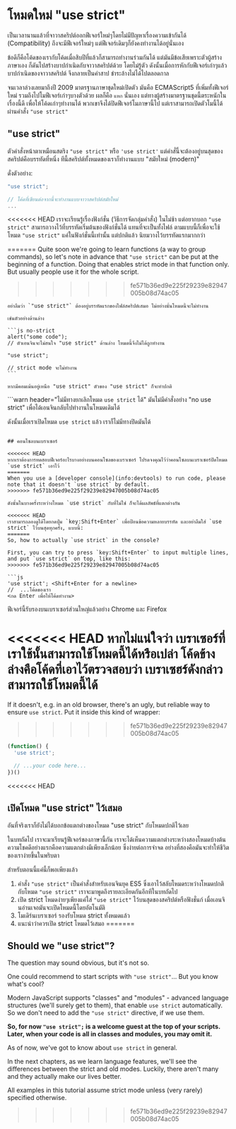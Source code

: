 # โหมดใหม่ "use strict"

เป็นเวลานานแล้วที่จาวาสคริปต์ออกฟีเจอร์ใหม่ๆโดยไม่มีปัญหาเรื่องความเข้ากันได้ (Compatibility) ถึงจะมีฟีเจอร์ใหม่ๆ แต่ฟีเจอร์เดิมๆก็ยังคงทำงานได้อยู่นั่นเอง

ข้อดีก็คือโค้ดของเรากับโค้ดเมื่อสิบปีที่แล้วก็สามารถทำงานร่วมกันได้ แต่มันมีข้อเสียเพราะตัวผู้สร้างภาษาเอง ก็ดันไปสร้างบาปกำเนิดกับจาวาสคริปต์ด้วย โดยไม่รู้ตัว ดังนั้นเมื่อการหักกับฟีเจอร์เก่าๆแล้ว บาปกำเนิดของจาวาสคริปต์ จึงกลายเป็นคำสาป ชำระล้างไม่ได้ไปตลอดกาล

จนเวลาล่วงเลยมาถึงปี 2009 มาตรฐานภาษาชุดใหม่เปิดตัว มันคือ ECMAScript5 ที่เพิ่มทั้งฟีเจอร์ใหม่ รวมถึงไปโมฟีเจอร์เก่าๆบางตัวด้วย ผลก็คือ `แหก` นั่นเอง แต่ทางผู้สร้างมาตรฐานชุดนี้ตระหนักในเรื่องนี้ดี เพื่อให้โค้ดเก่าๆทำงานได้ พวกเขาจึงได้ปิดฟีเจอร์โมภาษานี้ไป แต่เราสามารถเปิดตัวโมนี้ได้ผ่านคำสั่ง `"use strict"`

## "use strict"

ตัวคำสั่งหน้าตาเหมือนสตริง `"use strict"` หรือ `'use strict'` แต่คำสั่นี้จะต้องอยู่บนสุดของสคริปต์คือบรรทัดที่หนึ่ง ทีนี้สคริปต์ทั้งหมดของเราก็ทำงานแบบ "สมัยใหม่ (modern)"

ดั่งตัวอย่าง:

```js
"use strict";

// โค้ดที่เขียนต่อจากนี้จะทำงานแบบจาวาสคริปต์สมัยใหม่
...
```

<<<<<<< HEAD
เราจะเรียนรู้เรื่องฟังก์ชั่น (วิธีการจัดกลุ่มคำสั่ง) ในไม่ช้า แต่อยากบอก `"use strict"` สามารถวางไว้ที่บรรทัดเริ่มต้นของฟังก์ชั่นได้ แทนที่จะเป็นทั้งไฟล์ ตามแบบนี้ก็เพื่อจะใช้โหมด `"use strict"` แค่ในฟังก์ชั่นนี้เท่านั้น แต่ปกติแล้ว นิยมวางไว้บรรทัดแรกมากกว่า

=======
Quite soon we're going to learn functions (a way to group commands), so let's note in advance that `"use strict"` can be put at the beginning of a function. Doing that enables strict mode in that function only. But usually people use it for the whole script.
>>>>>>> fe571b36ed9e225f29239e82947005b08d74ac05

````warn header="อย่าลืมว่า \"use strict\" ต้องอยู่บรรทัดแรกเสมอ"
อย่าลืมว่า `"use strict"` ต้องอยู่บรรทัดแรกของไฟล์สคริปต์เสมอ ไม่อย่างนั้นโหมดนี้จะไม่ทำงาน

เช่นตัวอย่างด้านล่าง

```js no-strict
alert("some code");
// ตัวเอนจินจะไม่สนใจ "use strict" ด้านล่าง โหมดนี้จึงไม่ได้ถูกทำงาน

"use strict";

// strict mode จะไม่ทำงาน
```

หากมีคอมเม้นอยู่เหนือ "use strict" ตัวของ "use strict" ก็จะทำปกติ
````

```warn header="ไม่มีทางยกเลิกโหมด `use strict` ได้"
มันไม่มีคำสั่งอย่าง "no use strict" เพื่อได้เอนจินกลับไปทำงานในโหมดเดิมได้

ดังนั้นเมื่อเราเปิดโหมด `use strict` แล้ว เราก็ไม่มีทางปิดมันได้
```

## คอนโซลบนเบราเซอร์

<<<<<<< HEAD
หากเราต้องการทดสอบฟีเจอร์อะไรบางอย่างบนคอนโซลของเบราเซอร์ โปรดจงคุณไว้ว่าคอนโซลบนเบราเซอร์ปิดโหมด `use strict` เอาไว้
=======
When you use a [developer console](info:devtools) to run code, please note that it doesn't `use strict` by default.
>>>>>>> fe571b36ed9e225f29239e82947005b08d74ac05

ดังนั้นในบางครั้งระหว่างโหมด `use strict` กับที่ไม่ใช่ ก็จะได้ผลลัพธ์ที่แตกต่างกัน

<<<<<<< HEAD
เราสามารถลองดูได้โดยกดปุ่ม `key:Shift+Enter` เพื่อป้อนข้อความหลายบรรทัด และอย่าลืมใส่ `use strict` ไว้บนสุดทุกครั้ง, แบบนี้:
=======
So, how to actually `use strict` in the console?

First, you can try to press `key:Shift+Enter` to input multiple lines, and put `use strict` on top, like this:
>>>>>>> fe571b36ed9e225f29239e82947005b08d74ac05

```js
'use strict'; <Shift+Enter for a newline>
//  ...โค้ดของเรา
<กด Enter เพื่อให้โค้ดทำงาน>
```

ฟีเจอร์นี้รับรองบนเบราเซอร์ส่วนใหญ่แล้วอย่าง Chrome และ Firefox

<<<<<<< HEAD
หากไม่แน่ใจว่า เบราเซอร์ที่เราใช้นั้นสามารถใช้โหมดนี้ได้หรือเปล่า โค้ดข้างล่างคือโค้ดที่เอาไว้ตรวจสอบว่า เบราเซฮร์ดังกล่าวสามารถใช้โหมดนี้ได้
=======
If it doesn't, e.g. in an old browser, there's an ugly, but reliable way to ensure `use strict`. Put it inside this kind of wrapper:
>>>>>>> fe571b36ed9e225f29239e82947005b08d74ac05

```js
(function() {
  'use strict';

  // ...your code here...
})()
```

<<<<<<< HEAD
## เปิดโหมด "use strict" ไว้เสมอ

อันที่จริงเราก็ยังไม่ได้บอกข้อแตกต่างของโหมด "use strict" กับโหมดปกติไว้เลย

ในบทถัดไป เราจะมาเรียนรู้ฟีเจอร์ของภาษานี้กัน เราจะได้เห็นความแตกต่างระหว่างสองโหมดบ้างต้น ความโชคดีอย่างแรกคือความแตกต่างมีเพียงเล็กน้อย ซึ่งง่ายต่อการจำจด อย่างที่สองคือมันจะทำให้ชีวิตของเราง่ายขึ้นในพริบตา

สำหรับตอนนี้แค่นี้ก็พอเพียงแล้ว

1. คำสั่ง `"use strict"` เป็นคำสั่งสำหรับเอนจินยุค ES5 ซึ่งเอาไว้สลับโหมดระหว่างโหมดปกติกับโหมด `"use strict"` เราจะมาพูดถึงรายละเอียดกันอีกทีในบทถัดไป
2. เปิด strict โหมดง่ายๆเพียงแค่ใส่ `"use strict"` ไว้บนสุดของสคริปต์หรือฟังชั่นก์ เมื่อเอนจินอ่านเจอมันจะเปิดโหมดนี้โดยอัตโนมัติ
3. โมเดิร์นเบราเซอร์ รองรับโหมด strict ทั้งหมดแล้ว
4. แนะนำว่าควรเปิด strict โหมดไว้เสมอ
=======
## Should we "use strict"?

The question may sound obvious, but it's not so.

One could recommend to start scripts with `"use strict"`... But you know what's cool?

Modern JavaScript supports "classes" and "modules" - advanced language structures (we'll surely get to them), that enable `use strict` automatically. So we don't need to add the `"use strict"` directive, if we use them.

**So, for now `"use strict";` is a welcome guest at the top of your scripts. Later, when your code is all in classes and modules, you may omit it.**

As of now, we've got to know about `use strict` in general.

In the next chapters, as we learn language features, we'll see the differences between the strict and old modes. Luckily, there aren't many and they actually make our lives better.

All examples in this tutorial assume strict mode unless (very rarely) specified otherwise.
>>>>>>> fe571b36ed9e225f29239e82947005b08d74ac05
